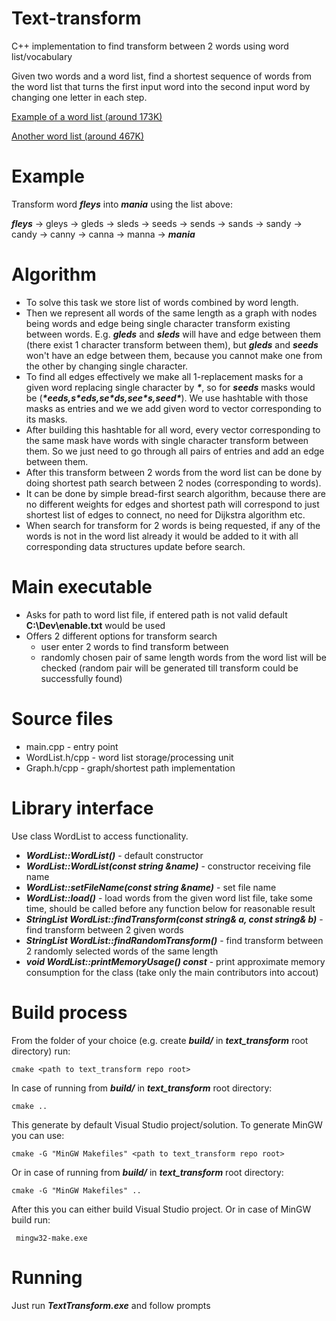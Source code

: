 # Text-transform
C++ implementation to find transform between 2 words using word list/vocabulary 

Given two words and a word list, find a shortest sequence of words from the word list
that turns the first input word into the second input word by changing one letter in
each step.

[Example of a word list (around 173K)](https://www.wordgamedictionary.com/enable/download/enable.txt)

[Another word list (around 467K)](https://github.com/dwyl/english-words/blob/master/words.txt)

# Example 

Transform word ***fleys*** into ***mania*** using the list above:

***fleys*** -> gleys -> gleds -> sleds -> seeds -> sends -> sands -> sandy -> candy -> canny -> canna -> manna -> ***mania***

# Algorithm

- To solve this task we store list of words combined by word length.
- Then we represent all words of the same length as a graph with nodes being words and edge being single character transform existing between words. 
E.g. ***gleds*** and ***sleds*** will have and edge between them (there exist 1 character transform between them), but ***gleds*** and ***seeds*** won't have an edge between them, because you cannot make one from the other by changing single character.
- To find all edges effectively we make all 1-replacement masks for a given word replacing single character by ***\****, so for ***seeds*** masks would be (***\*eeds,s\*eds,se\*ds,see\*s,seed\****).
We use hashtable with those masks as entries and we we add given word to vector corresponding to its masks.
- After building this hashtable for all word, every vector corresponding to the same mask have words with single character transform between them.
So we just need to go through all pairs of entries and add an edge between them.
- After this transform between 2 words from the word list can be done by doing shortest path search between 2 nodes (corresponding to words).
- It can be done by simple bread-first search algorithm, because there are no different weights for edges and shortest path will correspond to just shortest list of edges to connect, no need for Dijkstra algorithm etc.
- When search for transform for 2 words is being requested, if any of the words is not in the word list already it would be added to it with all corresponding data structures update before search.

# Main executable
- Asks for path to word list file, if entered path is not valid default **C:\Dev\enable.txt** would be used
- Offers 2 different options for transform search
    - user enter 2 words to find transform between
    - randomly chosen pair of same length words from the word list will be checked (random pair will be generated till transform could be successfully found)
# Source files
- main.cpp - entry point
- WordList.h/cpp - word list storage/processing unit
- Graph.h/cpp - graph/shortest path implementation
# Library interface
Use class WordList to access functionality.
- ***WordList::WordList()*** - default constructor
- ***WordList::WordList(const string &name)*** - constructor receiving file name
- ***WordList::setFileName(const string &name)*** - set file name
- ***WordList::load()*** - load words from the given word list file, take some time, should be called before any function below for reasonable result
- ***StringList WordList::findTransform(const string& a, const string& b)*** - find transform between 2 given words
- ***StringList WordList::findRandomTransform()*** - find transform between 2 randomly selected words of the same length
- ***void WordList::printMemoryUsage() const*** - print approximate memory consumption for the class (take only the main contributors into accout)
# Build process
From the folder of your choice (e.g. create ***build/*** in ***text_transform*** root directory) run:

`cmake <path to text_transform repo root>`

In case of running from ***build/*** in ***text_transform*** root directory:

`cmake ..`

This generate by default Visual Studio project/solution. To generate MinGW you can use:

`cmake -G "MinGW Makefiles" <path to text_transform repo root>`

Or in case of running from ***build/*** in ***text_transform*** root directory:

`cmake -G "MinGW Makefiles" ..`

After this you can either build Visual Studio project. Or in case of MinGW build run:

` mingw32-make.exe`
# Running
Just run ***TextTransform.exe*** and follow prompts
